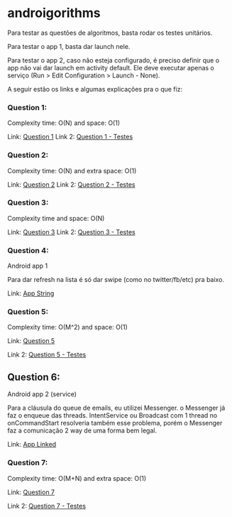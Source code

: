 # androigorithms

Para testar as questões de algoritmos, basta rodar os testes unitários.

Para testar o app 1, basta dar launch nele.

Para testar o app 2, caso não esteja configurado, é preciso definir que o app não vai dar launch em activity default. Ele deve executar apenas o serviço (Run > Edit Configuration > Launch - None).

A seguir estão os links e algumas explicações pra o que fiz:

### Question 1:
Complexity time: O(N) and space: O(1)

Link: [Question 1](https://github.com/antoniosj/androigorithms/blob/master/Strings/app/src/main/java/com/antoniosj/strings/arraysandstrings/ReplaceCharacters.java)
Link 2: [Question 1 - Testes](https://github.com/antoniosj/androigorithms/blob/master/Strings/app/src/test/java/com/antoniosj/strings/arraysandstrings/ReplaceCharactersUnitTest.java)

### Question 2:
Complexity time: O(N) and extra space: O(1)

Link: [Question 2](https://github.com/antoniosj/androigorithms/blob/master/Strings/app/src/main/java/com/antoniosj/strings/arraysandstrings/CheckWords.java)
Link 2: [Question 2 - Testes](https://github.com/antoniosj/androigorithms/blob/master/Strings/app/src/test/java/com/antoniosj/strings/arraysandstrings/CheckWordsUnitTest.java)

### Question 3:
Complexity time and space: O(N)

Link: [Question 3](https://github.com/antoniosj/androigorithms/blob/master/Strings/app/src/main/java/com/antoniosj/strings/arraysandstrings/CheckTypos.java)
Link 2: [Question 3 - Testes](https://github.com/antoniosj/androigorithms/blob/master/Strings/app/src/test/java/com/antoniosj/strings/arraysandstrings/CheckTyposUnitTest.java)

### Question 4:
Android app 1

Para dar refresh na lista é só dar swipe (como no twitter/fb/etc) pra baixo.

Link: [App String](https://github.com/antoniosj/androigorithms/tree/master/Strings)

### Question 5:
Complexity time: O(M^2) and space: O(1)

Link: [Question 5](https://github.com/antoniosj/androigorithms/blob/master/Linked/app/src/main/java/com/antoniosj/linked/linkedlists/EmailThread.java)

Link 2: [Question 5 - Testes](https://github.com/antoniosj/androigorithms/blob/master/Linked/app/src/test/java/com/antoniosj/linked/EmailThreadUnitTest.java)

## Question 6:
Android app 2 (service)

Para a cláusula do queue de emails, eu utilizei Messenger. o Messenger já faz o enqueue das threads. IntentService ou Broadcast com 1 thread no onCommandStart resolveria também esse problema, porém o Messenger faz a comunicação 2 way de uma forma bem legal.

Link: [App Linked](https://github.com/antoniosj/androigorithms/blob/master/Linked)

### Question 7:
Complexity time: O(M+N) and extra space: O(1)

Link: [Question 7](https://github.com/antoniosj/androigorithms/blob/master/Linked/app/src/main/java/com/antoniosj/linked/linkedlists/EmailIntersection.java)

Link 2: [Question 7 - Testes](https://github.com/antoniosj/androigorithms/blob/master/Linked/app/src/test/java/com/antoniosj/linked/EmailIntersectionUnitTest.java)

